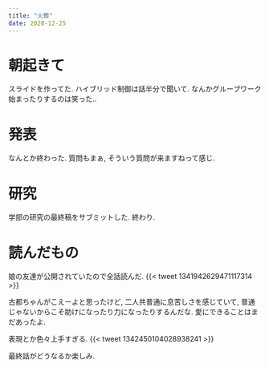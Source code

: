 ```yaml
---
title: "火葬"
date: 2020-12-25
---
```


# 朝起きて
スライドを作ってた. ハイブリッド制御は話半分で聞いて. なんかグループワーク始まったりするのは笑った..

# 発表
なんとか終わった. 質問もまぁ, そういう質問が来ますねって感じ.

# 研究
学部の研究の最終稿をサブミットした. 終わり.
# 読んだもの
娘の友達が公開されていたので全話読んだ.
{{< tweet 1341942629471117314 >}}

古都ちゃんがこえーよと思ったけど, 二人共普通に息苦しさを感じていて, 普通じゃないからこそ助けになったり力になったりするんだな. 愛にできることはまだあったよ.

表現とか色々上手すぎる.
{{< tweet 1342450104028938241 >}}

最終話がどうなるか楽しみ.